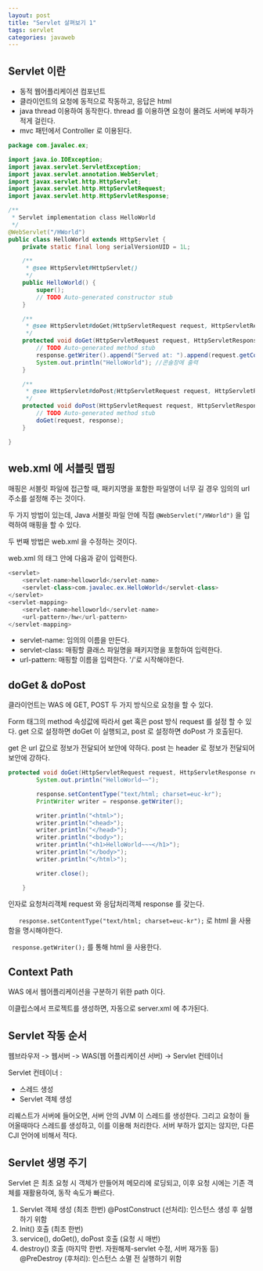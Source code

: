 ```yaml
---
layout: post
title: "Servlet 살펴보기 1"
tags: servlet
categories: javaweb
---
```


## Servlet 이란

- 동적 웹어플리케이션 컴포넌트
- 클라이언트의 요청에 동적으로 작동하고, 응답은 html
- java thread 이용하여 동작한다. thread 를 이용하면 요청이 몰려도 서버에 부하가 적게 걸린다.
- mvc 패턴에서 Controller 로 이용된다.

```java
package com.javalec.ex;

import java.io.IOException;
import javax.servlet.ServletException;
import javax.servlet.annotation.WebServlet;
import javax.servlet.http.HttpServlet;
import javax.servlet.http.HttpServletRequest;
import javax.servlet.http.HttpServletResponse;

/**
 * Servlet implementation class HelloWorld
 */
@WebServlet("/HWorld")
public class HelloWorld extends HttpServlet {
	private static final long serialVersionUID = 1L;

    /**
     * @see HttpServlet#HttpServlet()
     */
    public HelloWorld() {
        super();
        // TODO Auto-generated constructor stub
    }

	/**
	 * @see HttpServlet#doGet(HttpServletRequest request, HttpServletResponse response)
	 */
	protected void doGet(HttpServletRequest request, HttpServletResponse response) throws ServletException, IOException {
		// TODO Auto-generated method stub
		response.getWriter().append("Served at: ").append(request.getContextPath()); //getContextPath() 에 출력
		System.out.println("HelloWorld"); //콘솔창에 출력
	}

	/**
	 * @see HttpServlet#doPost(HttpServletRequest request, HttpServletResponse response)
	 */
	protected void doPost(HttpServletRequest request, HttpServletResponse response) throws ServletException, IOException {
		// TODO Auto-generated method stub
		doGet(request, response);
	}

}

```



## web.xml 에 서블릿 맵핑

매핑은 서블릿 파일에 접근할 때, 패키지명을 포함한 파일명이 너무 길 경우 임의의 url 주소를 설정해 주는 것이다.

두 가지 방법이 있는데, Java 서블릿 파일 안에 직접 `@WebServlet("/HWorld")` 을 입력하여 매핑을 할 수 있다.

두 번째 방법은 web.xml 을 수정하는 것이다.

web.xml 의 <web-app> 태그 안에 다음과 같이 입력한다.

```java
<servlet>
	<servlet-name>helloworld</servlet-name>
	<servlet-class>com.javalec.ex.HelloWorld</servlet-class>
</servlet>
<servlet-mapping>
	<servlet-name>helloworld</servlet-name>
	<url-pattern>/hw</url-pattern>
</servlet-mapping>
```

* servlet-name: 임의의 이름을 만든다.
* servlet-class: 매핑할 클래스 파일명을 패키지명을 포함하여 입력한다.
* url-pattern: 매핑할 이름을 입력한다. '/'로 시작해야한다.


## doGet & doPost


클라이언트는 WAS 에 GET, POST 두 가지 방식으로 요청을 할 수 있다.

Form 태그의 method 속성값에 따라서 get 혹은  post 방식  request 를 설정 할 수 있다. get 으로 설정하면 doGet 이 실행되고, post 로 설정하면 doPost 가 호출된다.

get 은 url 값으로 정보가 전달되어 보안에 약하다. post 는 header 로 정보가 전달되어 보안에 강하다.

```java
protected void doGet(HttpServletRequest request, HttpServletResponse response) throws ServletException, IOException {
		System.out.println("HelloWorld~~");

		response.setContentType("text/html; charset=euc-kr");
		PrintWriter writer = response.getWriter();

		writer.println("<html>");
		writer.println("<head>");
		writer.println("</head>");
		writer.println("<body>");
		writer.println("<h1>HelloWorld~~~</h1>");
		writer.println("</body>");
		writer.println("</html>");

		writer.close();

	}
```

인자로 요청처리객체 request 와 응답처리객체 response 를 갖는다.

`	response.setContentType("text/html; charset=euc-kr");` 로 html 을 사용함을 명시해야한다.

` response.getWriter();` 를 통해 html 을 사용한다.

## Context Path

WAS 에서 웹어플리케이션을 구분하기 위한 path 이다.

이클립스에서 프로젝트를 생성하면, 자동으로 server.xml 에 추가된다.


## Servlet 작동 순서

웹브라우저 -> 웹서버 -> WAS(웹 어플리케이션 서버) -> Servlet 컨테이너

Servlet 컨테이너 :
* 스레드 생성
* Servlet 객체 생성

리퀘스트가 서버에 들어오면, 서버 안의 JVM 이 스레드를 생성한다. 그리고 요청이 들어올때마다 스레드를 생성하고, 이를 이용해 처리한다. 서버 부하가 없지는 않지만, 다른 CJI 언어에 비해서 적다.


## Servlet 생명 주기

Servlet 은 최초 요청 시 객체가 만들어져 메모리에 로딩되고, 이후 요청 시에는 기존 객체를 재활용하여, 동작 속도가 빠르다.

1. Servlet 객체 생성 (최초 한번)
@PostConstruct (선처리): 인스턴스 생성 후 실행하기 위함
2. Init() 호출 (최초 한번)
3. service(), doGet(), doPost 호출 (요청 시 매번)
4. destroy() 호출 (마지막 한번. 자원해제-servlet 수정, 서버 재가동 등)
@PreDestroy (후처리): 인스턴스 소멸 전 실행하기 위함
